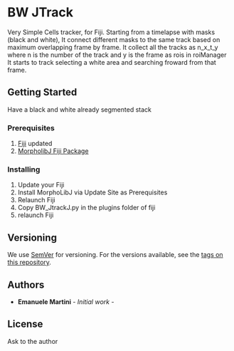 # BW JTrack

Very Simple Cells tracker, for Fiji.
Starting from a timelapse with masks (black and white),
It connect different masks to the same track based on maximum overlapping frame by frame.
It collect all the tracks as n_x_t_y where n is the number of the track and y is the frame as rois in roiManager
It starts to track selecting a white area and searching froward from that frame.


## Getting Started

Have a black and white already segmented stack

### Prerequisites

1. [Fiji](http://fiji.sc/) updated
2. [MorpholibJ Fiji Package](https://imagej.net/MorphoLibJ#Installation)


### Installing

1. Update your Fiji
2. Install MorphoLibJ via Update Site as Prerequisites
3. Relaunch Fiji
4. Copy BW_JtrackJ.py in the plugins folder of fiji
5. relaunch Fiji

## Versioning

We use [SemVer](http://semver.org/) for versioning. For the versions available, see the [tags on this repository](https://github.com/your/project/tags).

## Authors

* **Emanuele Martini** - *Initial work* -


## License

Ask to the author

